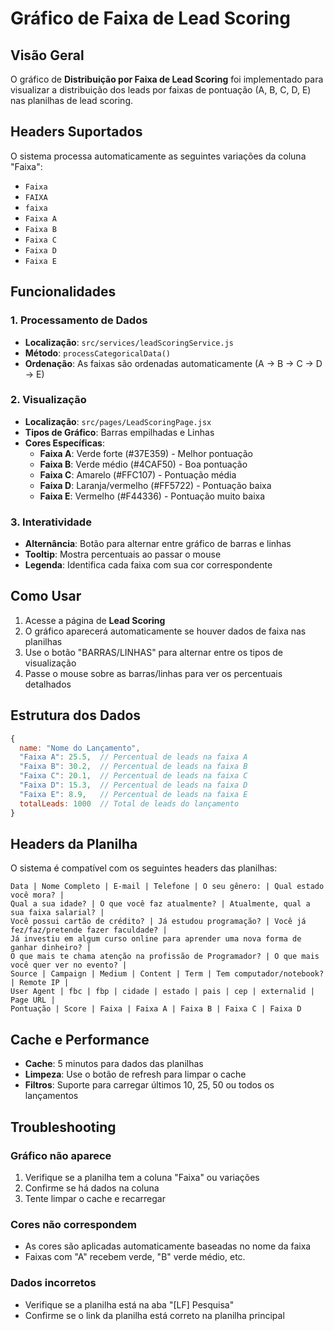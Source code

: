 # Gráfico de Faixa de Lead Scoring

## Visão Geral

O gráfico de **Distribuição por Faixa de Lead Scoring** foi implementado para visualizar a distribuição dos leads por faixas de pontuação (A, B, C, D, E) nas planilhas de lead scoring.

## Headers Suportados

O sistema processa automaticamente as seguintes variações da coluna "Faixa":

- `Faixa`
- `FAIXA` 
- `faixa`
- `Faixa A`
- `Faixa B`
- `Faixa C`
- `Faixa D`
- `Faixa E`

## Funcionalidades

### 1. Processamento de Dados
- **Localização**: `src/services/leadScoringService.js`
- **Método**: `processCategoricalData()`
- **Ordenação**: As faixas são ordenadas automaticamente (A → B → C → D → E)

### 2. Visualização
- **Localização**: `src/pages/LeadScoringPage.jsx`
- **Tipos de Gráfico**: Barras empilhadas e Linhas
- **Cores Específicas**:
  - **Faixa A**: Verde forte (#37E359) - Melhor pontuação
  - **Faixa B**: Verde médio (#4CAF50) - Boa pontuação
  - **Faixa C**: Amarelo (#FFC107) - Pontuação média
  - **Faixa D**: Laranja/vermelho (#FF5722) - Pontuação baixa
  - **Faixa E**: Vermelho (#F44336) - Pontuação muito baixa

### 3. Interatividade
- **Alternância**: Botão para alternar entre gráfico de barras e linhas
- **Tooltip**: Mostra percentuais ao passar o mouse
- **Legenda**: Identifica cada faixa com sua cor correspondente

## Como Usar

1. Acesse a página de **Lead Scoring**
2. O gráfico aparecerá automaticamente se houver dados de faixa nas planilhas
3. Use o botão "BARRAS/LINHAS" para alternar entre os tipos de visualização
4. Passe o mouse sobre as barras/linhas para ver os percentuais detalhados

## Estrutura dos Dados

```javascript
{
  name: "Nome do Lançamento",
  "Faixa A": 25.5,  // Percentual de leads na faixa A
  "Faixa B": 30.2,  // Percentual de leads na faixa B
  "Faixa C": 20.1,  // Percentual de leads na faixa C
  "Faixa D": 15.3,  // Percentual de leads na faixa D
  "Faixa E": 8.9,   // Percentual de leads na faixa E
  totalLeads: 1000  // Total de leads do lançamento
}
```

## Headers da Planilha

O sistema é compatível com os seguintes headers das planilhas:

```
Data | Nome Completo | E-mail | Telefone | O seu gênero: | Qual estado você mora? | 
Qual a sua idade? | O que você faz atualmente? | Atualmente, qual a sua faixa salarial? | 
Você possui cartão de crédito? | Já estudou programação? | Você já fez/faz/pretende fazer faculdade? | 
Já investiu em algum curso online para aprender uma nova forma de ganhar dinheiro? | 
O que mais te chama atenção na profissão de Programador? | O que mais você quer ver no evento? | 
Source | Campaign | Medium | Content | Term | Tem computador/notebook? | Remote IP | 
User Agent | fbc | fbp | cidade | estado | pais | cep | externalid | Page URL | 
Pontuação | Score | Faixa | Faixa A | Faixa B | Faixa C | Faixa D
```

## Cache e Performance

- **Cache**: 5 minutos para dados das planilhas
- **Limpeza**: Use o botão de refresh para limpar o cache
- **Filtros**: Suporte para carregar últimos 10, 25, 50 ou todos os lançamentos

## Troubleshooting

### Gráfico não aparece
1. Verifique se a planilha tem a coluna "Faixa" ou variações
2. Confirme se há dados na coluna
3. Tente limpar o cache e recarregar

### Cores não correspondem
- As cores são aplicadas automaticamente baseadas no nome da faixa
- Faixas com "A" recebem verde, "B" verde médio, etc.

### Dados incorretos
- Verifique se a planilha está na aba "[LF] Pesquisa"
- Confirme se o link da planilha está correto na planilha principal 